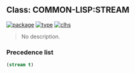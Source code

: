 ## Class: COMMON-LISP:STREAM
[![package](https://img.shields.io/badge/Package-COMMON--LISP-5f9ea0.svg?style=social&colorA=999999)](../) [![type](https://img.shields.io/badge/Type-Class-5f9ea0.svg?style=social&colorA=999999)](../#class) [![clhs](https://img.shields.io/badge/CLHS-STREAM-5f9ea0.svg?style=social&colorA=999999)](http://www.lispworks.com/documentation/HyperSpec/Body/t_stream.htm) 

> No description.

### Precedence list
```cl
(stream t)
```
